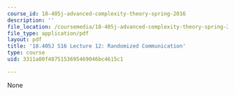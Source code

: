 ```yaml
---
course_id: 18-405j-advanced-complexity-theory-spring-2016
description: ''
file_location: /coursemedia/18-405j-advanced-complexity-theory-spring-2016/3311a00f4875153695469046bc4615c1_MIT18_405JS16_Random.pdf
file_type: application/pdf
layout: pdf
title: '18.405J S16 Lecture 12: Randomized Communication'
type: course
uid: 3311a00f4875153695469046bc4615c1

---
```

None